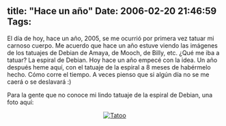 title: "Hace un año"
Date: 2006-02-20 21:46:59
Tags: 
---
El día de hoy, hace un año, 2005, se me ocurrió por primera vez tatuar mi carnoso cuerpo. Me acuerdo que hace un año estuve viendo las imágenes de los tatuajes de Debian de Amaya, de Mooch, de Billy, etc. ¿Qué me iba a tatuar? La espiral de Debian. Hoy hace un año empecé con la idea. Un año después heme aquí, con el tatuaje de la espiral a 8 meses de habérmelo hecho. Cómo corre el tiempo. A veces pienso que si algún día no se me caerá o se deslavará :)

Para la gente que no conoce mi lindo tatuaje de la espiral de Debian, una foto aquí:

<p align="center"><a target="_blank" href="http://www.damog.net/files/pics/tatoo01.jpg"><img alt="Tatoo" title="Tatoo" src="http://www.damog.net/files/pics/tatuaje-mini-01.jpg"/></a> </p>
